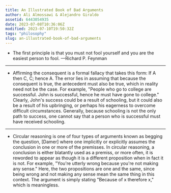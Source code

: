 ```yaml
---
title: An Illustrated Book of Bad Arguments
author: Ali Almossawi & Alejandro Giraldo
assetid: 6443054935
date: 2023-07-08T10:36:06Z
modified: 2023-07-10T19:50:32Z
tags: "philosophy"
slug: an-illustrated-book-of-bad-arguments
---
```


*  The first principle is that you must not fool yourself and you are the easiest person to fool. —Richard P. Feynman

---

*  Affirming the consequent is a formal fallacy that takes this form: If A then C, C; hence A. The error lies in assuming that because the consequent is true, the antecedent must also be true, which in reality need not be the case. For example, "People who go to college are successful. John is successful, hence he must have gone to college." Clearly, John's success could be a result of schooling, but it could also be a result of his upbringing, or perhaps his eagerness to overcome difficult circumstances. Generally, because schooling is not the only path to success, one cannot say that a person who is successful must have received schooling.

---

*  Circular reasoning is one of four types of arguments known as begging the question, [Damer] where one implicitly or explicitly assumes the conclusion in one or more of the premisses. In circular reasoning, a conclusion is either blatantly used as a premiss, or more often, it is reworded to appear as though it is a different proposition when in fact it is not. For example, "You're utterly wrong because you're not making any sense." Here, the two propositions are one and the same, since being wrong and not making any sense mean the same thing in this context. The argument is simply stating "Because of x therefore x," which is meaningless.


